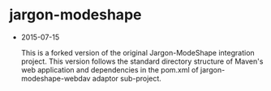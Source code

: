 jargon-modeshape
================
* 2015-07-15

    This is a forked version of the original Jargon-ModeShape integration project.  This version follows the standard directory structure of Maven's web application and dependencies in the pom.xml of jargon-modeshape-webdav adaptor sub-project.
